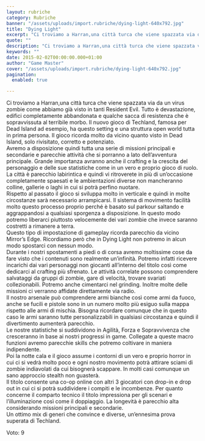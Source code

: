 ```yaml
---
layout: rubriche
category: Rubriche
banner: "/assets/uploads/import.rubriche/dying-light-640x792.jpg"
title: "Dying Light"
excerpt: "Ci troviamo a Harran,una città turca che viene spazzata via da un virus zombie come abbiamo già visto in tanti Resident Evil. Tutto è devastazione, edifici completamente abbandonata e qualche sacca di resistenza che è sopravvissuta al terribile morbo. Il nuovo gioco di Techland, famosa per Dead Island ad esempio, ha questo setting e una [&hellip"
quote: ""
description: "Ci troviamo a Harran,una città turca che viene spazzata via da un virus zombie come abbiamo già visto in tanti Resident Evil. Tutto è devastazione, edifici completamente abbandonata e qualche sacca di resistenza che è sopravvissuta al terribile morbo. Il nuovo gioco di Techland, famosa per Dead Island ad esempio, ha questo setting e una [&hellip"
keywords: ""
date: 2015-02-02T00:00:00.000+01:00
author: "Game Master"
cover: "/assets/uploads/import.rubriche/dying-light-640x792.jpg"
pagination:
  enabled: true

---
```


[](https://hotmc.com/wp-content/uploads/2015/02/dying-light.jpg)

Ci troviamo a Harran,una città turca che viene spazzata via da un virus zombie come abbiamo già visto in tanti Resident Evil. Tutto è devastazione, edifici completamente abbandonata e qualche sacca di resistenza che è sopravvissuta al terribile morbo. Il nuovo gioco di Techland, famosa per Dead Island ad esempio, ha questo setting e una struttura open world tutta in prima persona. Il gioco ricorda molto da vicino quanto visto in Dead Island, solo rivisitato, corretto e potenziato.  
Avremo a disposizione quindi tutta una serie di missioni principali e secondarie e parecchie attività che si porranno a lato dell’avventura principale. Grande importanza avranno anche il crafting e la crescita del personaggio e delle sue statistiche come in un vero e proprio gioco di ruolo.  
La città è parecchio labirintica e quindi vi ritroverete in più di un’occasione completamente spaesati e le ambientazioni diverse non mancheranno colline, gallerie o laghi in cui si potrà perfino nuotare.  
Rispetto al passato il gioco si sviluppa molto in verticale e quindi in molte circostanze sarà necessario arrampicarsi. Il sistema di movimento facilità molto questo processo proprio perché è basato sul parkour saltando e aggrappandosi a qualsiasi sporgenza a disposizione. In questo modo potremo liberarci piuttosto velocemente dei vari zombie che invece saranno costretti a rimanere a terra.  
Questo tipo di impostazione di gameplay ricorda parecchio da vicino Mirror’s Edge. Ricordiamo però che in Dying Light non potremo in alcun modo spostarci con nessun modo.  
Durante i nostri spostamenti a piedi o di corsa avremo moltissime cose da fare visto che i contenuti sono realmente un’infinità. Potremo infatti ricevere incarichi dai vari personaggi non giocanti all’interno del titolo così come dedicarci al crafting più sfrenato. Le attività correlate possono comprendere salvataggi da gruppi di zombie, gare di velocità, trovare svariati collezionabili. Potremo anche cimentarci nel grinding. Inoltre molte delle missioni ci verranno affidate direttamente via radio.  
Il nostro arsenale può comprendere armi bianche così come armi da fuoco, anche se fucili e pistole sono in un numero molto più esiguo sulla mappa rispetto alle armi di mischia. Bisogna ricordare comunque che in questo caso le armi saranno tutte personalizzabili in qualsiasi circostanza e quindi il divertimento aumenterà parecchio.  
Le nostre statistiche si suddividono in Agilità, Forza e Sopravvivenza che cresceranno in base ai nostri progressi in game. Collegate a queste macro funzioni avremo parecchie skills che potremo coltivare in maniera indipendente.  
Poi la notte cala e il gioco assume i contorni di un vero e proprio horror in cui ci si vedrà molto poco e ogni nostro movimento potrà attirare sciami di zombie indiavolati da cui bisognerà scappare. In molti casi comunque un sano approccio stealth non guasterà.  
Il titolo consente una co-op online con altri 3 giocatori con drop-in e drop out in cui ci si potrà suddividere i compiti e le incombenze. Per quanto concerne il comparto tecnico il titolo impressiona per gli scenari e l’illuminazione così come il doppiaggio. La longevità è parecchio alta considerando missioni principali e secondarie.  
Un ottimo mix di generi che convince e diverse, un’ennesima prova superata di Techland.

Voto: 9